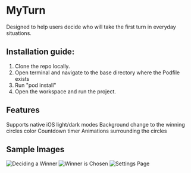 # MyTurn

Designed to help users decide who will take the first turn in everyday situations.

## Installation guide:
1. Clone the repo locally.
2. Open terminal and navigate to the base directory where the Podfile exists
3. Run "pod install"
4. Open the workspace and run the project.

## Features
Supports native iOS light/dark modes
Background change to the winning circles color
Countdown timer
Animations surrounding the circles

## Sample Images
![Deciding a Winner](https://user-images.githubusercontent.com/13975676/71921309-74c42880-313d-11ea-8e79-eaea26bc3565.png)
![Winner is Chosen](https://user-images.githubusercontent.com/13975676/71921386-9e7d4f80-313d-11ea-9f8f-c023e5662fc1.png)
![Settings Page](https://user-images.githubusercontent.com/13975676/71921396-a210d680-313d-11ea-83fc-a66f5c16ab60.png)
